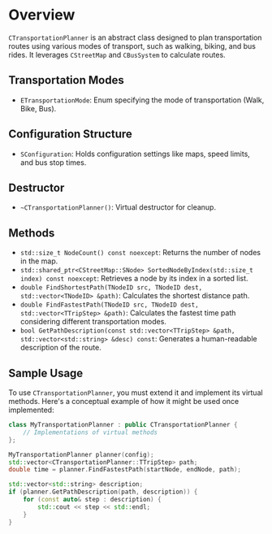 # Overview
`CTransportationPlanner` is an abstract class designed to plan transportation routes using various modes of transport, such as walking, biking, and bus rides. It leverages `CStreetMap` and `CBusSystem` to calculate routes.

## Transportation Modes
- `ETransportationMode`: Enum specifying the mode of transportation (Walk, Bike, Bus).

## Configuration Structure
- `SConfiguration`: Holds configuration settings like maps, speed limits, and bus stop times.

## Destructor
- `~CTransportationPlanner()`: Virtual destructor for cleanup.

## Methods
- `std::size_t NodeCount() const noexcept`: Returns the number of nodes in the map.
- `std::shared_ptr<CStreetMap::SNode> SortedNodeByIndex(std::size_t index) const noexcept`: Retrieves a node by its index in a sorted list.
- `double FindShortestPath(TNodeID src, TNodeID dest, std::vector<TNodeID> &path)`: Calculates the shortest distance path.
- `double FindFastestPath(TNodeID src, TNodeID dest, std::vector<TTripStep> &path)`: Calculates the fastest time path considering different transportation modes.
- `bool GetPathDescription(const std::vector<TTripStep> &path, std::vector<std::string> &desc) const`: Generates a human-readable description of the route.

## Sample Usage
To use `CTransportationPlanner`, you must extend it and implement its virtual methods. Here's a conceptual example of how it might be used once implemented:

```cpp
class MyTransportationPlanner : public CTransportationPlanner {
    // Implementations of virtual methods
};

MyTransportationPlanner planner(config);
std::vector<CTransportationPlanner::TTripStep> path;
double time = planner.FindFastestPath(startNode, endNode, path);

std::vector<std::string> description;
if (planner.GetPathDescription(path, description)) {
    for (const auto& step : description) {
        std::cout << step << std::endl;
    }
}
